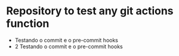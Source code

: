 # Repository to test any git actions function

- Testando o commit e o pre-commit hooks
- 2 Testando o commit e o pre-commit hooks
